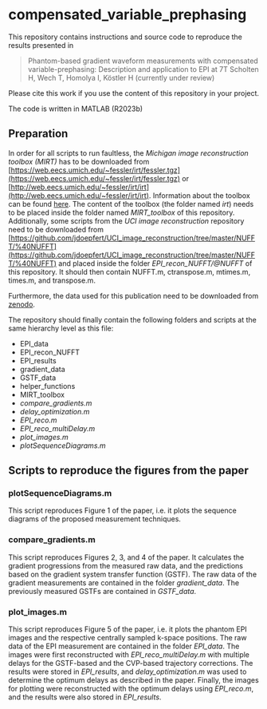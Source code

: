 # compensated_variable_prephasing

This repository contains instructions and source code to reproduce the results presented in 

> Phantom-based gradient waveform measurements with compensated variable-prephasing: Description and application to EPI at 7T
> Scholten H, Wech T, Homolya I, Köstler H
> (currently under review)

Please cite this work if you use the content of this repository in your project.

The code is written in MATLAB (R2023b)

## Preparation
In order for all scripts to run faultless, the *Michigan image reconstruction toolbox (MIRT)* has to be downloaded from [https://web.eecs.umich.edu/~fessler/irt/fessler.tgz](https://web.eecs.umich.edu/~fessler/irt/fessler.tgz) or [http://web.eecs.umich.edu/~fessler/irt/irt](http://web.eecs.umich.edu/~fessler/irt/irt). Information about the toolbox can be found [here](https://web.eecs.umich.edu/~fessler/code/). The content of the toolbox (the folder named *irt*) needs to be placed inside the folder named *MIRT_toolbox* of this repository.
Additionally, some scripts from the *UCI image reconstruction* repository need to be downloaded from [https://github.com/jdoepfert/UCI_image_reconstruction/tree/master/NUFFT/%40NUFFT](https://github.com/jdoepfert/UCI_image_reconstruction/tree/master/NUFFT/%40NUFFT) and placed inside the folder *EPI_recon_NUFFT/@NUFFT* of this repository. It should then contain NUFFT.m, ctranspose.m, mtimes.m, times.m, and transpose.m.

Furthermore, the data used for this publication need to be downloaded from [zenodo](t.b.a.).

The repository should finally contain the following folders and scripts at the same hierarchy level as this file:
* EPI_data
* EPI_recon_NUFFT
* EPI_results
* gradient_data
* GSTF_data
* helper_functions
* MIRT_toolbox
* *compare_gradients.m*
* *delay_optimization.m*
* *EPI_reco.m*
* *EPI_reco_multiDelay.m*
* *plot_images.m*
* *plotSequenceDiagrams.m*

## Scripts to reproduce the figures from the paper

### plotSequenceDiagrams.m

This script reproduces Figure 1 of the paper, i.e. it plots the sequence diagrams of the proposed measurement techniques.

### compare_gradients.m

This script reproduces Figures 2, 3, and 4 of the paper. It calculates the gradient progressions from the measured raw data, and the predictions based on the gradient system transfer function (GSTF). The raw data of the gradient measurements are contained in the folder *gradient_data*. The previously measured GSTFs are contained in *GSTF_data*.

### plot_images.m

This script reproduces Figure 5 of the paper, i.e. it plots the phantom EPI images and the respective centrally sampled k-space positions. The raw data of the EPI measurement are contained in the folder *EPI_data*. The images were first reconstructed with *EPI_reco_multiDelay.m* with multiple delays for the GSTF-based and the CVP-based trajectory corrections. The results were stored in *EPI_results*, and *delay_optimization.m* was used to determine the optimum delays as described in the paper. Finally, the images for plotting were reconstructed with the optimum delays using *EPI_reco.m*, and the results were also stored in *EPI_results*.
